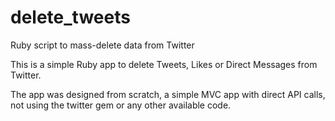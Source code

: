 # delete_tweets
Ruby script to mass-delete data from Twitter

This is a simple Ruby app to delete Tweets, Likes or Direct Messages from Twitter.

The app was designed from scratch, a simple MVC app with direct API calls, not using the twitter gem or any other available code.

